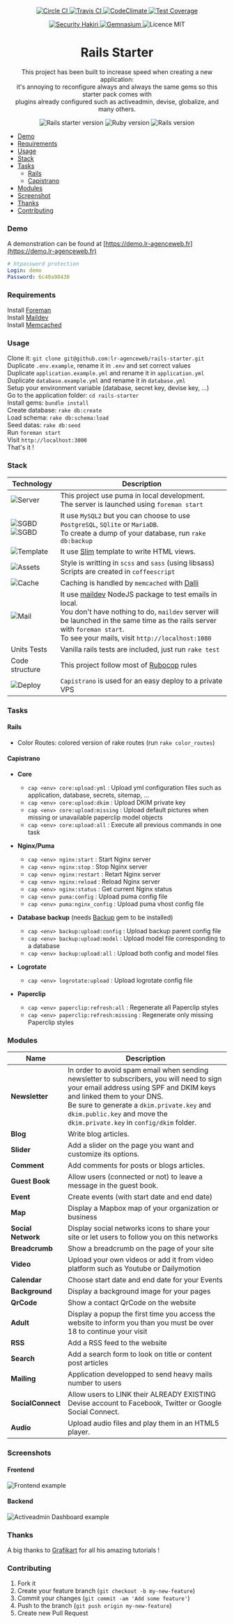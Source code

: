 <p align="center">
  <a href="https://circleci.com/gh/lr-agenceweb/rails-starter/tree/master">
    <img src="https://circleci.com/gh/lr-agenceweb/rails-starter/tree/master.svg?style=svg" alt="Circle CI" />
  </a>
  <a href="https://travis-ci.org/lr-agenceweb/rails-starter">
    <img src="https://img.shields.io/travis/lr-agenceweb/rails-starter/master.svg?style=flat-square" alt="Travis CI" />
  </a>
  <a href="https://codeclimate.com/github/lr-agenceweb/rails-starter">
    <img src="https://img.shields.io/codeclimate/github/lr-agenceweb/rails-starter.svg?style=flat-square" alt="CodeClimate" />
  </a>
  <a href="https://codeclimate.com/github/lr-agenceweb/rails-starter/coverage">
    <img src="https://img.shields.io/codeclimate/coverage/github/lr-agenceweb/rails-starter.svg?style=flat-square" alt="Test Coverage" />
  </a>
</p>

<p align="center">
  <a href="https://hakiri.io/github/lr-agenceweb/rails-starter/master">
    <img src="https://hakiri.io/github/lr-agenceweb/rails-starter/master.svg" alt="Security Hakiri" />
  </a>
  <a href="https://gemnasium.com/lr-agenceweb/rails-starter">
    <img src="https://gemnasium.com/lr-agenceweb/rails-starter.svg" alt="Gemnasium" />
  </a>
  <img src="https://img.shields.io/badge/Licence-MIT-3d8273.svg?style=flat-square" alt="Licence MIT" />
</p>

<h1 align='center'>
  Rails Starter
</h1>

<p align='center'>
  This project has been built to increase speed when creating a new application: <br /> it's annoying to reconfigure always and always the same gems so this starter pack comes with <br /> plugins already configured such as activeadmin, devise, globalize, and many others.
</p>

<p align='center'>
  <img src="https://img.shields.io/badge/Rails%20starter-v0.0.5-blue.svg?style=flat-square" alt="Rails starter version" />
  <img src="https://img.shields.io/badge/Ruby-2.3.3-5aaed7.svg?style=flat-square" alt="Ruby version" />
  <img src="https://img.shields.io/badge/Rails-5.0.0.1-5aaed7.svg?style=flat-square" alt="Rails version" />
</p>

- [Demo](#demo)
- [Requirements](#requirements)
- [Usage](#usage)
- [Stack](#stack)
- [Tasks](#tasks)
  - [Rails](#rails)
  - [Capistrano](#capistrano)
- [Modules](#modules)
- [Screenshot](#screenshot)
- [Thanks](#thanks)
- [Contributing](#contributing)

### Demo
A demonstration can be found at [https://demo.lr-agenceweb.fr](https://demo.lr-agenceweb.fr)
```yaml
# htpassword protection
Login: demo
Password: 6c40a98438
```

### Requirements
Install [Foreman](https://github.com/ddollar/foreman)  
Install [Maildev](https://github.com/djfarrelly/MailDev)  
Install [Memcached](http://memcached.org/)  

### Usage
Clone it: `git clone git@github.com:lr-agenceweb/rails-starter.git`  
Duplicate `.env.example`, rename it in `.env` and set correct values  
Duplicate `application.example.yml` and rename it in `application.yml`  
Duplicate `database.example.yml` and rename it in `database.yml`  
Setup your environment variable (database, secret key, devise key, ...)  
Go to the application folder: `cd rails-starter`  
Install gems: `bundle install`  
Create database: `rake db:create`  
Load schema: `rake db:schema:load`  
Seed datas: `rake db:seed`  
Run `foreman start`  
Visit `http://localhost:3000`  
That's it !  


### Stack

 Technology                                                                        | Description
---------------------------------------------------------------------------------- | -----------
![Server](https://img.shields.io/badge/Server-Puma-5aaed7.svg?style=flat-square)| This project use puma in local development. <br /> The server is launched using `foreman start`
![SGBD](https://img.shields.io/badge/Database-MySQL%20%7C%20MariaDB-5aaed7.svg?style=flat-square) <br /> ![SGBD](https://img.shields.io/badge/Database-PostgreSQL%20%7C%20SQLite-5aaed7.svg?style=flat-square) | It use `MySQL2` but you can choose to use `PostgreSQL`, `SQlite` or `MariaDB`. <br /> To create a dump of your database, run `rake db:backup`
![Template](https://img.shields.io/badge/Template-Slim-5aaed7.svg?style=flat-square) | It use [Slim](https://github.com/slim-template/slim-rails) template to write HTML views.
![Assets](https://img.shields.io/badge/Assets-Sass%20%7C%20Coffeescript-5aaed7.svg?style=flat-square) | Style is writting in `scss` and `sass` (using libsass) <br /> Scripts are created in `coffeescript`
![Cache](https://img.shields.io/badge/Cache-Memcached-5aaed7.svg?style=flat-square) | Caching is handled by `memcached` with [Dalli](https://github.com/petergoldstein/dalli)
![Mail](https://img.shields.io/badge/Mail-Maildev-5aaed7.svg?style=flat-square) | It use [maildev](http://djfarrelly.github.io/MailDev/) NodeJS package to test emails in local. <br /> You don't have nothing to do, `maildev` server will be launched in the same time as the rails server with `foreman start`. <br /> To see your mails, visit `http://localhost:1080`
Units Tests | Vanilla rails tests are included, just run `rake test`
Code structure | This project follow most of [Rubocop](https://github.com/bbatsov/rubocop) rules
![Deploy](https://img.shields.io/badge/Deploy-Capistrano-5aaed7.svg?style=flat-square) | `Capistrano` is used for an easy deploy to a private VPS

### Tasks
#### Rails

* Color Routes: colored version of rake routes (run `rake color_routes`)


#### Capistrano
* **Core**  
  * `cap <env> core:upload:yml` : Upload yml configuration files such as application, database, secrets, sitemap, ...
  * `cap <env> core:upload:dkim` : Upload DKIM private key
  * `cap <env> core:upload:missing` : Upload default pictures when missing or unavailable paperclip model objects
  * `cap <env> core:upload:all` : Execute all previous commands in one task


* **Nginx/Puma**  
  * `cap <env> nginx:start` : Start Nginx server
  * `cap <env> nginx:stop` : Stop Nginx server
  * `cap <env> nginx:restart` : Retart Nginx server
  * `cap <env> nginx:reload` : Reload Nginx server
  * `cap <env> nginx:status` : Get current Nginx status
  * `cap <env> puma:config` : Upload puma config file
  * `cap <env> puma:nginx_config` : Upload puma vhost config file


* **Database backup** (needs [Backup](http://backup.github.io/backup/v4/) gem to be installed)  
  * `cap <env> backup:upload:config` : Upload backup parent config file
  * `cap <env> backup:upload:model` : Upload model file corresponding to a database
  * `cap <env> backup:upload:all` : Upload both config and model files


* **Logrotate**  
  * `cap <env> logrotate:upload` : Upload logrotate config file


* **Paperclip**  
  * `cap <env> paperclip:refresh:all` : Regenerate all Paperclip styles
  * `cap <env> paperclip:refresh:missing` : Regenerate only missing Paperclip styles


### Modules

Name                | Description
------------------- | -----------
**Newsletter**      | In order to avoid spam email when sending newsletter to subscribers, you will need to sign your email address using SPF and DKIM keys and linked them to your DNS. <br /> Be sure to generate a `dkim.private.key` and `dkim.public.key` and move the `dkim.private.key` in `config/dkim` folder.
**Blog**            | Write blog articles.
**Slider**          | Add a slider on the page you want and customize its options.
**Comment**         | Add comments for posts or blogs articles.
**Guest Book**      | Allow users (connected or not) to leave a message in the guest book.
**Event**           | Create events (with start date and end date)
**Map**             | Display a Mapbox map of your organization or business
**Social Network**  | Display social networks icons to share your site or let users to follow you on this networks
**Breadcrumb**      | Show a breadcrumb on the page of your site
**Video**           | Upload your own videos or add it from video platform such as Youtube or Dailymotion
**Calendar**        | Choose start date and end date for your Events
**Background**      | Display a background image for your pages
**QrCode**          | Show a contact QrCode on the website
**Adult**           | Display a popup the first time you access the website to inform you than you must be over 18 to continue your visit
**RSS**             | Add a RSS feed to the website
**Search**          | Add a search form to look on title or content post articles
**Mailing**         | Application developped to send heavy mails number to users
**SocialConnect**   | Allow users to LINK their ALREADY EXISTING Devise account to Facebook, Twitter or Google Social Connect.
**Audio**           | Upload audio files and play them in an HTML5 player.


### Screenshots

#### Frontend
![Frontend example](vendor/assets/images/readme/frontend.jpg)

#### Backend
![Activeadmin Dashboard example](vendor/assets/images/readme/backend.jpg)

### Thanks
A big thanks to [Grafikart](http://grafikart.fr) for all his amazing tutorials !

### Contributing
1. Fork it
2. Create your feature branch (`git checkout -b my-new-feature`)
3. Commit your changes (`git commit -am 'Add some feature'`)
4. Push to the branch (`git push origin my-new-feature`)
5. Create new Pull Request

